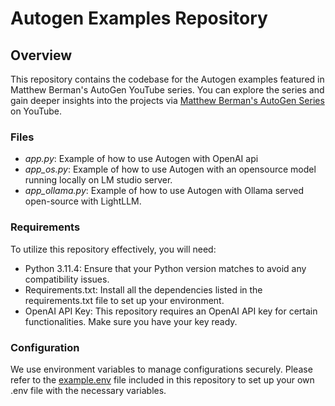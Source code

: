 # Autogen Examples Repository

## Overview

This repository contains the codebase for the Autogen examples featured in Matthew Berman's AutoGen YouTube series. You can explore the series and gain deeper insights into the projects via [Matthew Berman's AutoGen Series](https://youtube.com/playlist?list=PLp9pLaqAQbY2vUjGEVgz8yAOdJlyy3AQb&si=RCqWVdcujzj9vj0B) on YouTube.

### Files

- *app.py*: Example of how to use Autogen with OpenAI api
- *app_os.py*: Example of how to use Autogen with an opensource model running locally on LM studio server.
- *app_ollama.py*: Example of how to use Autogen with Ollama served open-source with LightLLM.


### Requirements

To utilize this repository effectively, you will need:

- Python 3.11.4: Ensure that your Python version matches to avoid any compatibility issues.
- Requirements.txt: Install all the dependencies listed in the requirements.txt file to set up your environment.
- OpenAI API Key: This repository requires an OpenAI API key for certain functionalities. Make sure you have your key ready.

### Configuration

We use environment variables to manage configurations securely. Please refer to the [example.env](example.env) file included in this repository to set up your own .env file with the necessary variables.

